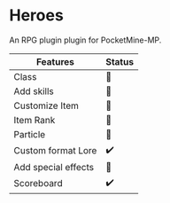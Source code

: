 # Heroes
An RPG plugin plugin for PocketMine-MP.

|Features|Status|
|---|---|
|Class|🔴|
|Add skills|🔴|
|Customize Item|🔴|
|Item Rank|🔴|
|Particle|🔴|
|Custom format Lore|✔️|
|Add special effects|🔴|
|Scoreboard|✔️|
